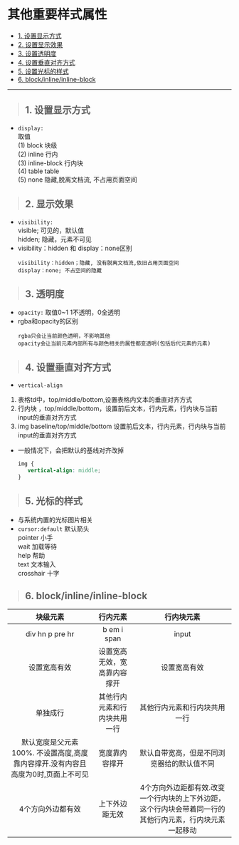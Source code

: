 # 其他重要样式属性
- [1. 设置显示方式](#1)
- [2. 设置显示效果](#2)
- [3. 设置透明度](#3)
- [4. 设置垂直对齐方式](#4)
- [5. 设置光标的样式](#5)
- [6. block/inline/inline-block](#6)
--------
><h2 id='1'>1. 设置显示方式</h2>
- `display:`   
   取值  
   (1) block 块级  
   (2) inline 行内  
   (3) inline-block 行内块  
   (4) table table  
   (5) none 隐藏,脱离文档流, 不占用页面空间  
><h2 id='2'>2. 显示效果</h2>
- `visibility: `  
   visible; 可见的，默认值  
   hidden; 隐藏，元素不可见  
- visibility：hidden 和 display：none区别
   ```
   visibility：hidden；隐藏, 没有脱离文档流,依旧占用页面空间
   display：none; 不占空间的隐藏
   ```
><h2 id='3'>3. 透明度</h2>
- `opacity:` 取值0~1  1不透明，0全透明
- rgba和opacity的区别
   ````
   rgba只会让当前颜色透明，不影响其他
   opacity会让当前元素内部所有与颜色相关的属性都变透明(包括后代元素的元素)
   ````
><h2 id='4'>4. 设置垂直对齐方式</h2>
- `vertical-align`
1. 表格td中，top/middle/bottom,设置表格内文本的垂直对齐方式
2. 行内块 ，top/middle/bottom，设置前后文本，行内元素，行内块与当前input的垂直对齐方式
3. img  baseline/top/middle/bottom  设置前后文本，行内元素，行内块与当前input的垂直对齐方式
-  一般情况下，会把默认的基线对齐改掉
   ```css
   img {
      vertical-align: middle;
   }
   ```
><h2 id='5'>5. 光标的样式</h2>
- 与系统内置的光标图片相关
- `cursor:default`  默认箭头  
   pointer 小手  
   wait    加载等待  
   help    帮助  
   text    文本输入  
   crosshair  十字  
><h2 id='6'>6. block/inline/inline-block</h2>
   |  块级元素   | 行内元素  |  行内块元素 |
   |  :-:  | :-:  | :-:  | 
   |div hn p pre hr|b em i span|input|
   |设置宽高有效|设置宽高无效，宽高靠内容撑开|设置宽高有效||
   |单独成行|其他行内元素和行内块共用一行|其他行内元素和行内块共用一行|
   |默认宽度是父元素100%. 不设置高度,高度靠内容撑开.没有内容且高度为0时,页面上不可见|宽度靠内容撑开|默认自带宽高，但是不同浏览器给的默认值不同|
   |4个方向外边都有效|上下外边距无效|4个方向外边距都有效.改变一个行内块的上下外边距，这个行内块会带着同一行的其他行内元素，行内块元素一起移动|